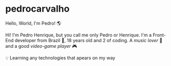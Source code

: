 # pedrocarvalho

Hello, World, I'm Pedro! 🌎

Hi! I'm Pedro Henrique, but you call me only Pedro or Henrique. I'm a Front-End developer from Brazil 💚, 18 years old and 2 of coding. A *music lover* 🎵 and a good *video-game player* 🎮

💡 Learning any technologies that apears on my way
